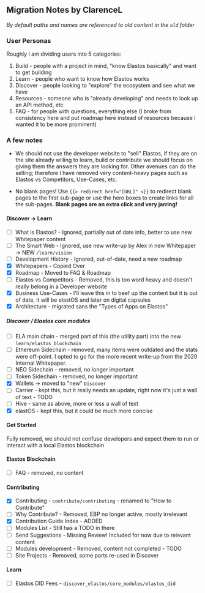 

## Migration Notes by ClarenceL

_By default paths and names are referenced to old content in the `old` folder_

### User Personas

Roughly I am dividing users into 5 categories:

1. Build - people with a project in mind, "know Elastos basically" and want to get building 
2. Learn - people who want to know how Elastos works
3. Discover - people looking to "explore" the ecosystem and see what we have
4. Resources - someone who is "already developing" and needs to look up an API method, etc
5. FAQ - for people with questions, everything else (I broke from consistency here and put roadmap here instead of resources because I wanted it to be more prominent)

### A few notes

- We should not use the developer website to "sell" Elastos, if they are on the site already willing to learn, build or contribute we should focus on giving them the answers they are looking for. Other avenues can do the selling; therefore I have removed very content-heavy pages such as Elastos vs Competitors, Use-Cases, etc.

- No blank pages! Use `{{> redirect href="[URL]" <}}` to redirect blank pages to the first sub-page or use the hero boxes to create links for all the sub-pages. **Blank pages are an extra click and very jarring!**

#### Discover -> Learn

- [ ] What is Elastos? - Ignored, partially out of date info, better to use new Whitepaper content
- [ ] The Smart Web - Ignored, use new write-up by Alex in new Whitepaper -> NEW `/learn/vision`
- [ ] Development History - Ignored, out-of-date, need a new roadmap
- [x] Whitepapers - Copied Over
- [x] Roadmap - Moved to FAQ & Roadmap 
- [ ] Elastos vs Competitors - Removed, this is too word heavy and doesn't really belong in a Developer website
- [x] Business Use-Cases - I'll leave this in to beef up the content but it is out of date, it will be elastOS and later on digital capsules
- [x] Architecture - migrated sans the "Types of Apps on Elastos" 

##### Discover / Elastos core modules

- [ ] ELA main chain - merged part of this (the utility part) into the new `learn/elastos_blockchain`
- [ ] Ethereum Sidechain - removed, many items were outdated and the stats were off-point. I opted to go for the more recent write-up from the 2020 Internal Whitepaper.
- [ ] NEO Sidechain - removed, no longer important
- [ ] Token Sidechain - removed, no longer important
- [x] Wallets -> moved to "new" `Discover`
- [ ] Carrier - kept this, but it really needs an update, right now it's just a wall of text - TODO
- [ ] Hive - same as above, more or less a wall of text
- [x] elastOS - kept this, but it could be much more concise

#### Get Started

Fully removed, we should not confuse developers and expect them to run or interact with a local Elastos blockchain

#### Elastos Blockchain

- [ ] FAQ - removed, no content

#### Contributing

- [x] Contributing - `contribute/contributing` - renamed to "How to Contribute"
- [ ] Why Contribute? - Removed, EBP no longer active, mostly irrelevant
- [x] Contribution Guide Index - ADDED
- [ ] Modules List - Still has a TODO in there
- [ ] Send Suggestions - Missing Review! Included for now due to relevant content
- [ ] Modules development - Removed, content not completed - TODO
- [ ] Site Projects - Removed, some parts re-used in Discover

#### Learn

- [ ] Elastos DID Fees - `discover_elastos/core_modules/elastos_did` 
